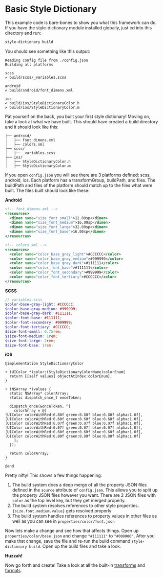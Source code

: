 # Basic Style Dictionary

This example code is bare-bones to show you what this framework can do. If you have the style-dictionary module installed globally, just cd into this directory and run:
```bash
style-dictionary build
```

You should see something like this output:
```
Reading config file from ./config.json
Building all platforms

scss
✔︎ build/scss/_variables.scss

android
✔︎ build/android/font_dimens.xml

ios
✔︎ build/ios/StyleDictionaryColor.h
✔︎ build/ios/StyleDictionaryColor.m
```

Pat yourself on the back, you built your first style dictionary! Moving on, take a look at what we have built. This should have created a build directory and it should look like this:
```
├── android/
│   ├── font_dimens.xml
│   ├── colors.xml
├── scss/
│   ├── _variables.scss
├── ios/
│   ├── StyleDictionaryColor.h
│   ├── StyleDictionaryColor.m
```

If you open `config.json` you will see there are 3 platforms defined: scss, android, ios. Each platform has a transformGroup, buildPath, and files. The buildPath and files of the platform should match up to the files what were built. The files built should look like these:

**Android**
```xml
<!-- font_dimens.xml -->
<resources>
  <dimen name="size_font_small">12.00sp</dimen>
  <dimen name="size_font_medium">16.00sp</dimen>
  <dimen name="size_font_large">32.00sp</dimen>
  <dimen name="size_font_base">16.00sp</dimen>
</resources>

<!-- colors.xml -->
<resources>
  <color name="color_base_gray_light">#CCCCCC</color>
  <color name="color_base_gray_medium">#999999</color>
  <color name="color_base_gray_dark">#111111</color>
  <color name="color_font_base">#111111</color>
  <color name="color_font_secondary">#999999</color>
  <color name="color_font_tertiary">#CCCCCC</color>
</resources>
```

**SCSS**
```scss
// variables.scss
$color-base-gray-light: #CCCCCC;
$color-base-gray-medium: #999999;
$color-base-gray-dark: #111111;
$color-font-base: #111111;
$color-font-secondary: #999999;
$color-font-tertiary: #CCCCCC;
$size-font-small: 0.75rem;
$size-font-medium: 1rem;
$size-font-large: 2rem;
$size-font-base: 1rem;
```

**iOS**
```objc
@implementation StyleDictionaryColor

+ (UIColor *)color:(StyleDictionaryColorName)colorEnum{
  return [[self values] objectAtIndex:colorEnum];
}

+ (NSArray *)values {
  static NSArray* colorArray;
  static dispatch_once_t onceToken;

  dispatch_once(&onceToken, ^{
    colorArray = @[
[UIColor colorWithRed:0.80f green:0.80f blue:0.80f alpha:1.0f],
[UIColor colorWithRed:0.60f green:0.60f blue:0.60f alpha:1.0f],
[UIColor colorWithRed:0.07f green:0.07f blue:0.07f alpha:1.0f],
[UIColor colorWithRed:0.07f green:0.07f blue:0.07f alpha:1.0f],
[UIColor colorWithRed:0.60f green:0.60f blue:0.60f alpha:1.0f],
[UIColor colorWithRed:0.80f green:0.80f blue:0.80f alpha:1.0f]
    ];
  });

  return colorArray;
}

@end
```

Pretty nifty! This shows a few things happening:
1. The build system does a deep merge of all the property JSON files defined in the `source` attribute of `config.json`. This allows you to split up the property JSON files however you want. There are 2 JSON files with `color` as the top level key, but they get merged properly.
1. The build system resolves references to other style properties. `{size.font.medium.value}` gets resolved properly
1. The build system handles references to property values in other files as well as you can see in `properties/color/font.json`

Now lets make a change and see how that affects things. Open up `properties/color/base.json` and change `"#111111"` to `"#000000"`. After you make that change, save the file and re-run the build command `style-dictionary build`. Open up the build files and take a look.

**Huzzah!**

Now go forth and create! Take a look at all the built-in [transforms](https://amzn.github.io/style-dictionary/#/transforms?id=pre-defined-transforms) and [formats](https://amzn.github.io/style-dictionary/#/formats?id=pre-defined-formats).
